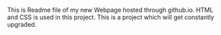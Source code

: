 This is Readme file of my new Webpage hosted through github.io. 
HTML and CSS is used in this project.
This is a project which will get constantly upgraded.
